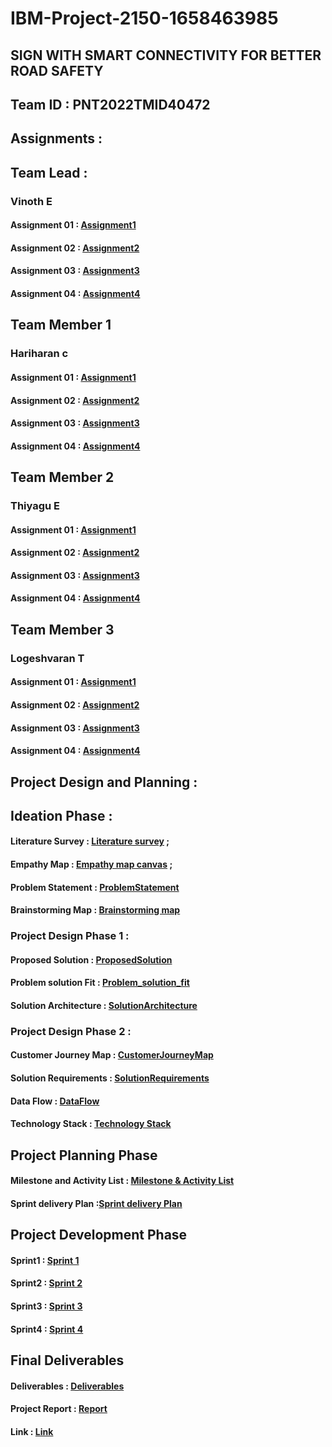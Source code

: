 # IBM-Project-2150-1658463985
## SIGN WITH SMART CONNECTIVITY FOR BETTER ROAD SAFETY


## Team ID : PNT2022TMID40472

## Assignments :

## Team Lead :

   ### Vinoth E

   #### Assignment 01  :   [Assignment1](https://github.com/IBM-EPBL/IBM-Project-2150-1658463985/blob/main/ASSIGNMENT/Team%20Lead/Assignment_1.pdf)

   #### Assignment 02  :   [Assignment2](https://github.com/IBM-EPBL/IBM-Project-2150-1658463985/blob/main/ASSIGNMENT/Team%20Lead/Assignment_2.pdf)
   
   #### Assignment 03  :   [Assignment3](https://github.com/IBM-EPBL/IBM-Project-2150-1658463985/blob/main/ASSIGNMENT/Team%20Lead/Assignment_3.pdf)
   
   #### Assignment 04  :   [Assignment4](https://github.com/IBM-EPBL/IBM-Project-2150-1658463985/blob/main/ASSIGNMENT/Team%20Lead/Assignment_4.pdf)

## Team Member 1

   ### Hariharan c

   ####  Assignment 01  :   [Assignment1](https://github.com/IBM-EPBL/IBM-Project-2150-1658463985/blob/main/ASSIGNMENT/Team%20Member%201/arudio%20using%20led%20and%20buzzer.pdf)

   ####  Assignment 02  :   [Assignment2](https://github.com/IBM-EPBL/IBM-Project-2150-1658463985/blob/main/ASSIGNMENT/Team%20Member%201/python%20code%20for%20detect%20high%20temperature%20and%20humidity.pdf)
   
   ####  Assignment 03  :   [Assignment3](https://github.com/IBM-EPBL/IBM-Project-2150-1658463985/blob/main/ASSIGNMENT/Team%20Member%201/python%20code%20for%20blinking%20led%20%26%20Traffic%20light.pdf)
   
   ####  Assignment 04  :   [Assignment4](https://github.com/IBM-EPBL/IBM-Project-2150-1658463985/blob/main/ASSIGNMENT/Team%20Member%201/Code%20for%20ultrasonic%20sensor%20and%20connect%20to%20IBM%20cloud.pdf)

## Team Member 2

   ### Thiyagu E

   #### Assignment 01  :  [Assignment1](https://github.com/IBM-EPBL/IBM-Project-2150-1658463985/blob/main/ASSIGNMENT/Team%20Member%202/Assignment_1%20Thiyagu.pdf)

   #### Assignment 02  :  [Assignment2](https://github.com/IBM-EPBL/IBM-Project-2150-1658463985/blob/main/ASSIGNMENT/Team%20Member%202/Assignment_2%20Thiyagu.pdf)
   
   #### Assignment 03  :  [Assignment3](https://github.com/IBM-EPBL/IBM-Project-2150-1658463985/blob/main/ASSIGNMENT/Team%20Member%202/Assignment_3%20Thiyagu.pdf)
   
   #### Assignment 04  :  [Assignment4](https://github.com/IBM-EPBL/IBM-Project-2150-1658463985/blob/main/ASSIGNMENT/Team%20Member%202/Assignment_4%20Thiyagu.pdf)

## Team Member 3

  ### Logeshvaran T

  #### Assignment 01   :  [Assignment1](https://github.com/IBM-EPBL/IBM-Project-2150-1658463985/blob/main/ASSIGNMENT/Team%20Member%203/ASSIGNMENT.pptx) 

  #### Assignment 02   :  [Assignment2](https://github.com/IBM-EPBL/IBM-Project-2150-1658463985/blob/main/ASSIGNMENT/Team%20Member%203/assignment2_LOGESH.pdf)
   
  #### Assignment 03   :  [Assignment3](https://github.com/IBM-EPBL/IBM-Project-2150-1658463985/blob/main/ASSIGNMENT/Team%20Member%203/Assignment_3_LOGESHVARAN.pdf)
   
  #### Assignment 04   :  [Assignment4](https://github.com/IBM-EPBL/IBM-Project-2150-1658463985/blob/main/ASSIGNMENT/Team%20Member%203/Assignment-4.pdf)

 ## Project Design and Planning :

 ## Ideation Phase :
   
   #### Literature Survey : [Literature survey](https://github.com/IBM-EPBL/IBM-Project-2150-1658463985/blob/main/PROJECT%20DESIGN%20AND%20PLANNING/Ideation%20Phase/Literature_Survey.pdf) ;
			 
   #### Empathy Map       : [Empathy map canvas](https://github.com/IBM-EPBL/IBM-Project-2150-1658463985/blob/main/PROJECT%20DESIGN%20AND%20PLANNING/Ideation%20Phase/Empathy_Map.pdf) ;
			 
   #### Problem Statement : [ProblemStatement](https://github.com/IBM-EPBL/IBM-Project-2150-1658463985/blob/main/PROJECT%20DESIGN%20AND%20PLANNING/Ideation%20Phase/Problem_Statement.pdf)
			 
   #### Brainstorming Map : [Brainstorming map](https://github.com/IBM-EPBL/IBM-Project-2150-1658463985/blob/main/PROJECT%20DESIGN%20AND%20PLANNING/Ideation%20Phase/Brain_Storming.pdf)
   
 
  

### Project Design Phase 1 :
   
   #### Proposed Solution            : [ProposedSolution](https://github.com/IBM-EPBL/IBM-Project-2150-1658463985/blob/main/PROJECT%20DESIGN%20AND%20PLANNING/Project%20Design%20Phase%20I/Proposed_Solution.pdf)
		  
   #### Problem solution Fit         : [Problem_solution_fit](https://github.com/IBM-EPBL/IBM-Project-2150-1658463985/blob/main/PROJECT%20DESIGN%20AND%20PLANNING/Project%20Design%20Phase%20I/Problem_Solution_Fit.pdf)
		  
   #### Solution Architecture        : [SolutionArchitecture](https://github.com/IBM-EPBL/IBM-Project-2150-1658463985/blob/main/PROJECT%20DESIGN%20AND%20PLANNING/Project%20Design%20Phase%20I/Solution_Architecture.pdf)

   ### Project Design Phase 2 : 
   
   #### Customer Journey Map         : [CustomerJourneyMap](https://github.com/IBM-EPBL/IBM-Project-2150-1658463985/blob/main/PROJECT%20DESIGN%20AND%20PLANNING/Project%20Design%20Phase%20II/Customer_Journey_Map.pdf)

   
   #### Solution Requirements        : [SolutionRequirements](https://github.com/IBM-EPBL/IBM-Project-2150-1658463985/blob/main/PROJECT%20DESIGN%20AND%20PLANNING/Project%20Design%20Phase%20II/Solution_Requirements.pdf)

   
   #### Data Flow	             : [DataFlow](https://github.com/IBM-EPBL/IBM-Project-2150-1658463985/blob/main/PROJECT%20DESIGN%20AND%20PLANNING/Project%20Design%20Phase%20II/Data_Flow_Diagrams.pdf)

   #### Technology Stack             : [Technology Stack](https://github.com/IBM-EPBL/IBM-Project-2150-1658463985/blob/main/PROJECT%20DESIGN%20AND%20PLANNING/Project%20Design%20Phase%20II/Technology_Stack.pdf)

## Project Planning Phase
   #### Milestone and Activity List  : [Milestone & Activity List](https://github.com/IBM-EPBL/IBM-Project-2150-1658463985/blob/main/PROJECT%20DESIGN%20AND%20PLANNING/Project%20Planning%20Phase/Milestone%20%26%20Activity%20List.pdf)

   #### Sprint delivery Plan         :[Sprint delivery Plan](https://github.com/IBM-EPBL/IBM-Project-2150-1658463985/blob/main/PROJECT%20DESIGN%20AND%20PLANNING/Project%20Planning%20Phase/Sprint%20delivery%20plan.pdf)

## Project Development Phase
   #### Sprint1  :  [Sprint 1]()
   
   #### Sprint2  :  [Sprint 2]() 
   
   #### Sprint3  :  [Sprint 3]()
   
   #### Sprint4  :  [Sprint 4]()
   
## Final Deliverables

   #### Deliverables   : [Deliverables]()
   #### Project Report : [Report]()
   #### Link           : [ Link]()



